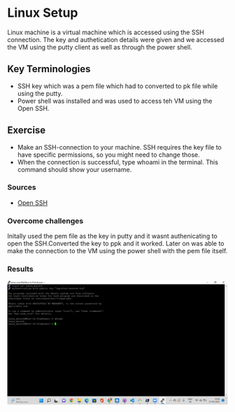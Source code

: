 # Linux Setup
Linux machine is a virtual machine which is accessed using the SSH connection. The key and authetication details were given and we accessed the VM using the putty client as well as through the power shell.
## Key Terminologies
* SSH key which was a pem file which had to converted to pk file  while using the putty.
* Power shell was installed and was used to access teh VM using the Open SSH.

## Exercise
- Make an SSH-connection to your machine. SSH requires the key file to have specific permissions, so you might need to change those.
- When the connection is successful, type whoami in the terminal. This command should show your username.


### Sources

* [Open SSH](https://learn.microsoft.com/en-us/windows-server/administration/openssh/openssh_install_firstuse?tabs=powershell)

### Overcome challenges
 Initally used the pem file as the key in putty and it wasnt authenicating to open the SSH.Converted the key to ppk and it worked.
 Later on was able to make the connection to the VM using the power shell with the pem file itself.

 ### Results
 ![Who Am I](../00_includes/linux01/Linuxwhoami.png)

